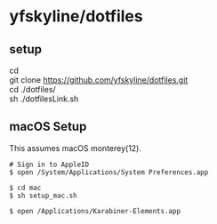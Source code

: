 # yfskyline/dotfiles

## setup
cd  
git clone https://github.com/yfskyline/dotfiles.git  
cd ./dotfiles/  
sh ./dotfilesLink.sh

## macOS Setup
This assumes macOS monterey(12).
```shell
# Sign in to AppleID
$ open /System/Applications/System Preferences.app

$ cd mac
$ sh setup_mac.sh

$ open /Applications/Karabiner-Elements.app

```
